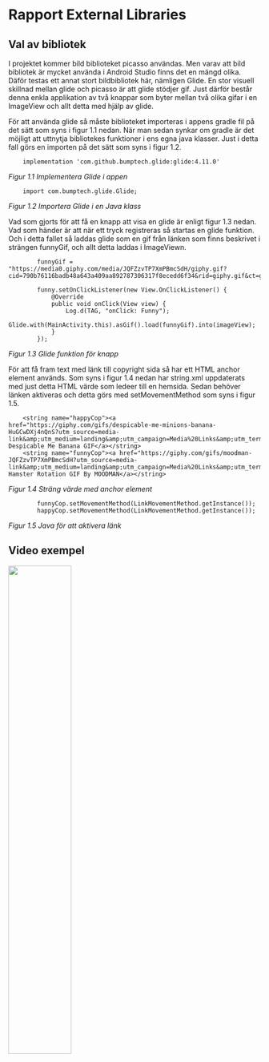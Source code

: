 
# Rapport External Libraries


## Val av bibliotek
I projektet kommer bild biblioteket picasso användas. Men varav att bild bibliotek
är mycket använda i Android Studio finns det en mängd olika. Däför testas ett annat stort
bildbibliotek här, nämligen Glide. En stor visuell skillnad mellan glide
och picasso är att glide stödjer gif. Just därför består denna enkla
applikation av två knappar som byter mellan två olika gifar i en ImageView och allt
detta med hjälp av glide.

För att använda glide så måste biblioteket importeras i appens gradle fil på det sätt som syns
i figur 1.1 nedan. När man sedan synkar om gradle är det möjligt att uttnytja bibliotekes funktioner i
ens egna java klasser. Just i detta fall görs en importen på det sätt som syns i figur 1.2.

```
    implementation 'com.github.bumptech.glide:glide:4.11.0'
```
_Figur 1.1 Implementera Glide i appen_

```
    import com.bumptech.glide.Glide;
```
_Figur 1.2 Importera Glide i en Java klass_

Vad som gjorts för att få en knapp att visa en glide är enligt figur 1.3 nedan.
Vad som händer är att när ett tryck registreras så startas en glide funktion. Och i detta
fallet så laddas glide som en gif från länken som finns beskrivet i strängen funnyGif, och allt
detta laddas i ImageViewn.

```
        funnyGif = "https://media0.giphy.com/media/JQFZzvTP7XmPBmcSdH/giphy.gif?cid=790b76116badb48a643a409aa892787306317f8ecedd6f34&rid=giphy.gif&ct=g";

        funny.setOnClickListener(new View.OnClickListener() {
            @Override
            public void onClick(View view) {
                Log.d(TAG, "onClick: Funny");
                Glide.with(MainActivity.this).asGif().load(funnyGif).into(imageView);
            }
        });
```
_Figur 1.3 Glide funktion för knapp_

För att få fram text med länk till copyright sida så har ett HTML anchor element används.
Som syns i figur 1.4 nedan har string.xml uppdaterats med just detta HTML värde som ledeer till
en hemsida. Sedan behöver länken aktiveras och detta görs med setMovementMethod som syns i figur 1.5.

```
    <string name="happyCop"><a href="https://giphy.com/gifs/despicable-me-minions-banana-HuGCwDXj4nQnS?utm_source=media-link&amp;utm_medium=landing&amp;utm_campaign=Media%20Links&amp;utm_term=">Copyright: Despicable Me Banana GIF</a></string>
    <string name="funnyCop"><a href="https://giphy.com/gifs/moodman-JQFZzvTP7XmPBmcSdH?utm_source=media-link&amp;utm_medium=landing&amp;utm_campaign=Media%20Links&amp;utm_term=">Copyright: Hamster Rotation GIF By MOODMAN</a></string>

```
_Figur 1.4 Sträng värde med anchor element_

```
        funnyCop.setMovementMethod(LinkMovementMethod.getInstance());
        happyCop.setMovementMethod(LinkMovementMethod.getInstance());

```
_Figur 1.5 Java för att aktivera länk_

## Video exempel

<img src="show.gif" width="50%">